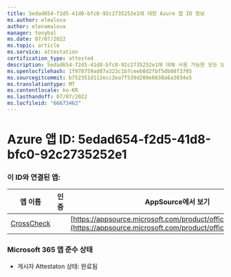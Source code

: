 ```yaml
---
title: 5edad654-f2d5-41d8-bfc0-92c2735252e1에 대한 Azure 앱 ID 정보
ms.author: elmalova
author: elenamalova
manager: tonybal
ms.date: 07/07/2022
ms.topic: article
ms.service: attestation
certification_type: attested
description: 5edad654-f2d5-41d8-bfc0-92c2735252e1에 대해 사용 가능한 모든 보안 및 규정 준수 정보입니다.
ms.openlocfilehash: 1f978759ad07a323c1b7ceeb0d2fbf5db08f3705
ms.sourcegitcommit: b752351d112ecc2ea7f539d200e6638a6a3034e5
ms.translationtype: MT
ms.contentlocale: ko-KR
ms.lasthandoff: 07/07/2022
ms.locfileid: "66673462"
---
```

# <a name="azure-app-id-5edad654-f2d5-41d8-bfc0-92c2735252e1"></a>Azure 앱 ID: 5edad654-f2d5-41d8-bfc0-92c2735252e1


### <a name="apps-associated-with-this-id"></a>이 ID와 연결된 앱:
| **앱 이름** | **인증** | **AppSource에서 보기** |
|--------------|---------------|-----------------------|
| [CrossCheck](../forward/WA200003198.md) |  | [https://appsource.microsoft.com/product/office/WA200003198](https://appsource.microsoft.com/product/office/WA200003198) |

### <a name="microsoft-365-app-compliance-status"></a>Microsoft 365 앱 준수 상태
- 게시자 Attestaton 상태: 완료됨
